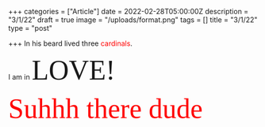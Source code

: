 +++
categories = ["Article"]
date = 2022-02-28T05:00:00Z
description = "3/1/22"
draft = true
image = "/uploads/format.png"
tags = []
title = "3/1/22"
type = "post"

+++
In his beard lived three <span style="color:red">cardinals</span>.

I am in <span style="font-family:Times New Roman; font-size:4em;">LOVE!</span>

<span style="color:red"><span style="font-family:Times New Roman; font-size:4em;"> Suhhh there dude</span></span>